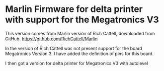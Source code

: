 Marlin Firmware for delta printer with support for the Megatronics V3
======

This version comes from Marlin version of Rich Cattell, downloaded from GitHub.
https://github.com/RichCattell/Marlin

In the version of Rich Cattell was not present support for the board Megatronics Version 3. I have added the definition of pins for this board.

I then got a version for delta printer for Megatronics V3 with autolevel